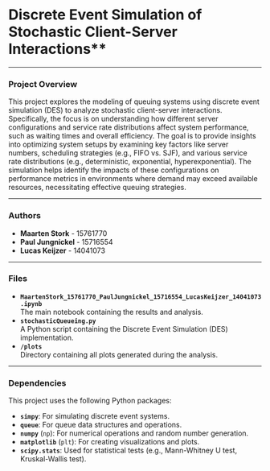 # Discrete Event Simulation of Stochastic Client-Server Interactions**

---

### **Project Overview**
This project explores the modeling of queuing systems using discrete event simulation (DES) to analyze stochastic client-server interactions. Specifically, the focus is on understanding how different server configurations and service rate distributions affect system performance, such as waiting times and overall efficiency. The goal is to provide insights into optimizing system setups by examining key factors like server numbers, scheduling strategies (e.g., FIFO vs. SJF), and various service rate distributions (e.g., deterministic, exponential, hyperexponential). The simulation helps identify the impacts of these configurations on performance metrics in environments where demand may exceed available resources, necessitating effective queuing strategies.

---

### **Authors**  
- **Maarten Stork** - 15761770  
- **Paul Jungnickel** - 15716554  
- **Lucas Keijzer** - 14041073  

---

### **Files**  
- **`MaartenStork_15761770_PaulJungnickel_15716554_LucasKeijzer_14041073.ipynb`**  
  The main notebook containing the results and analysis.  
- **`stochasticQueueing.py`**  
  A Python script containing the Discrete Event Simulation (DES) implementation.  
- **`/plots`**  
  Directory containing all plots generated during the analysis.  

---

### **Dependencies**  
This project uses the following Python packages:  

- **`simpy`**: For simulating discrete event systems.  
- **`queue`**: For queue data structures and operations.  
- **`numpy`** (`np`): For numerical operations and random number generation.  
- **`matplotlib`** (`plt`): For creating visualizations and plots.  
- **`scipy.stats`**: Used for statistical tests (e.g., Mann-Whitney U test, Kruskal-Wallis test).

